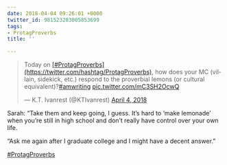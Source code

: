 ```yaml
---
date: 2018-04-04 09:26:01 +0000
twitter_id: 981523283005853699
tags:
- ProtagProverbs
title: ''

---
```

<blockquote class="twitter-tweet"><p lang="en" dir="ltr">Today on <a href="https://twitter.com/hashtag/ProtagProverbs?src=hash&amp;ref_src=twsrc%5Etfw">[#ProtagProverbs](https://twitter.com/hashtag/ProtagProverbs)</a>, how does your MC (villain, sidekick, etc.) respond to the proverbial lemons (or cultural equivalent)?<a href="https://twitter.com/hashtag/amwriting?src=hash&amp;ref_src=twsrc%5Etfw">#amwriting</a> <a href="https://t.co/mC3SH2OcwQ">pic.twitter.com/mC3SH2OcwQ</a></p>&mdash; K.T. Ivanrest (@KTIvanrest) <a href="https://twitter.com/KTIvanrest/status/981515921545195520?ref_src=twsrc%5Etfw">April 4, 2018</a></blockquote>
<script async src="https://platform.twitter.com/widgets.js" charset="utf-8"></script>

Sarah: “Take them and keep going, I guess. It’s hard to ‘make lemonade’ when you’re still in high school and don’t really have control over your own life.

“Ask me again after I graduate college and I might have a decent answer.”

[#ProtagProverbs](https://twitter.com/hashtag/ProtagProverbs)
